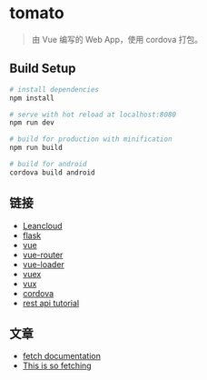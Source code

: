 # tomato

> 由 Vue 编写的 Web App，使用 cordova 打包。

## Build Setup

``` bash
# install dependencies
npm install

# serve with hot reload at localhost:8080
npm run dev

# build for production with minification
npm run build

# build for android
cordova build android
```

## 链接
+ [Leancloud](https://leancloud.cn/)
+ [flask](http://flask.pocoo.org/)
+ [vue](http://cn.vuejs.org/guide/)
+ [vue-router](http://router.vuejs.org/zh-cn/index.html)
+ [vue-loader](http://vue-loader.vuejs.org/en/index.html)
+ [vuex](http://vuex.vuejs.org/en/index.html)
+ [vux](https://github.com/airyland/vux)
+ [cordova](http://cordova.apache.org/)
+ [rest api tutorial](http://www.restapitutorial.com/)

## 文章
+ [fetch documentation](https://github.github.io/fetch/)
+ [This is so fetching](https://hacks.mozilla.org/2015/03/this-api-is-so-fetching/)

